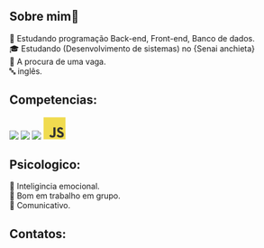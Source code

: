 ## Sobre mim👋
🤔 Estudando programação Back-end, Front-end, Banco de dados.  
🎓 Estudando (Desenvolvimento de sistemas) no {Senai anchieta}  
💼 A procura de uma vaga.  
🔤 inglês. 
## Competencias:
<div display="flex" grid="80px">
  <img src="https://logo.svgcdn.com/l/java.png" width="60px">
  <img src="https://cdn-icons-png.flaticon.com/512/5968/5968267.png" width="60px">
  <img src="https://cdn-icons-png.flaticon.com/512/5968/5968242.png" width="60">
  <img src="https://raw.githubusercontent.com/devicons/devicon/master/icons/javascript/javascript-original.svg" alt="javascript" width="40" height="40"/>
</div>

## Psicologico:
🧠 Inteligincia emocional.  
🤝 Bom em trabalho em grupo.  
👦 Comunicativo.   

## Contatos:


